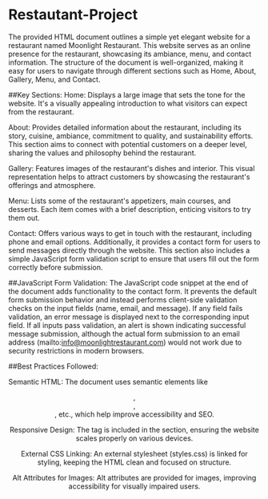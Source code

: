 # Restautant-Project

The provided HTML document outlines a simple yet elegant website for a restaurant named Moonlight Restaurant. This website serves as an online presence for the restaurant, showcasing its ambiance, menu, and contact information. The structure of the document is well-organized, making it easy for users to navigate through different sections such as Home, About, Gallery, Menu, and Contact.

##Key Sections:
Home: Displays a large image that sets the tone for the website. It's a visually appealing introduction to what visitors can expect from the restaurant.

About: Provides detailed information about the restaurant, including its story, cuisine, ambiance, commitment to quality, and sustainability efforts. This section aims to connect with potential customers on a deeper level, sharing the values and philosophy behind the restaurant.

Gallery: Features images of the restaurant's dishes and interior. This visual representation helps to attract customers by showcasing the restaurant's offerings and atmosphere.

Menu: Lists some of the restaurant's appetizers, main courses, and desserts. Each item comes with a brief description, enticing visitors to try them out.

Contact: Offers various ways to get in touch with the restaurant, including phone and email options. Additionally, it provides a contact form for users to send messages directly through the website. This section also includes a simple JavaScript form validation script to ensure that users fill out the form correctly before submission.

##JavaScript Form Validation:
The JavaScript code snippet at the end of the document adds functionality to the contact form. It prevents the default form submission behavior and instead performs client-side validation checks on the input fields (name, email, and message). If any field fails validation, an error message is displayed next to the corresponding input field. If all inputs pass validation, an alert is shown indicating successful message submission, although the actual form submission to an email address (mailto:info@moonlightrestaurant.com) would not work due to security restrictions in modern browsers.

##Best Practices Followed:

Semantic HTML: The document uses semantic elements like <header>, <nav>, <section>, etc., which help improve accessibility and SEO.

Responsive Design: The <meta name="viewport"> tag is included in the <head> section, ensuring the website scales properly on various devices.

External CSS Linking: An external stylesheet (styles.css) is linked for styling, keeping the HTML clean and focused on structure.

Alt Attributes for Images: Alt attributes are provided for images, improving accessibility for visually impaired users.
